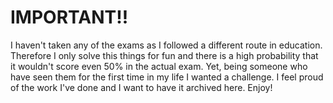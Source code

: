 # IMPORTANT!!
I haven't taken any of the exams as I followed a different route in education. Therefore I only solve this things for fun and there is a high probability that it wouldn't score even 50% in the actual exam. Yet, being someone who have seen them for the first time in my life I wanted a challenge. I feel proud of the work I've done and I want to have it archived here. Enjoy!

